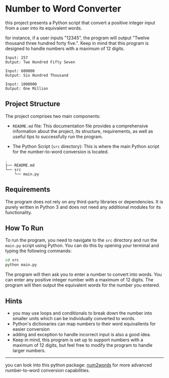 # Number to Word Converter
this project presents a Python script that convert a positive integer input from a user into its equivalent words.

for instance, if a user inputs "12345", the program will output "Twelve thousand three hundred forty five.". Keep in mind that this program is designed to handle numbers with a maximum of 12 digits.

```
Input: 257
Output: Two Hundred Fifty Seven

Input: 600000
Output: Six Hundred Thousand

Input: 1000000
Output: One Million

```
## Project Structure

The project comprises two main components:

- `README.md` file: This documentation file provides a comprehensive information about the project, its structure, requirements, as well as useful tips to successfully run the program.

- The Python Script (`src` directory): This is where the main Python script for the number-to-word conversion is located. 

```
.
├── README.md
└── src
    └── main.py
```

## Requirements

The program does not rely on any third-party libraries or dependencies. It is purely written in Python 3 and does not need any additional modules for its functionality.

## How To Run

To run the program, you need to navigate to the `src` directory and run the `main.py` script using Python. You can do this by opening your terminal and typing the following commands:

```bash
cd src
python main.py
```

The program will then ask you to enter a number to convert into words. You can enter any positive integer number with a maximum of 12 digits. The program will then output the equivalent words for the number you entered.

## Hints
- you may use loops and conditionals to break down the number into smaller units which can be individually converted to words.
- Python's dictionaries can map numbers to their word equivallents for easier conversion
- adding and exception to handle incorrect input is also a good idea.
- Keep in mind, this program is set up to support numbers with a maximum of 12 digits, but feel free to modify the program to handle larger numbers.
---
you can look into this python package: [num2words](https://github.com/savoirfairelinux/num2words)  for more advanced number-to-word conversion capabilities.